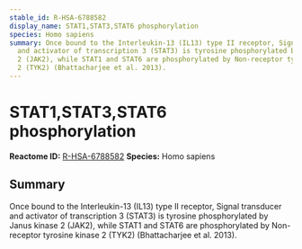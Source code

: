 ```yaml
---
stable_id: R-HSA-6788582
display_name: STAT1,STAT3,STAT6 phosphorylation
species: Homo sapiens
summary: Once bound to the Interleukin-13 (IL13) type II receptor, Signal transducer
  and activator of transcription 3 (STAT3) is tyrosine phosphorylated by Janus kinase
  2 (JAK2), while STAT1 and STAT6 are phosphorylated by Non-receptor tyrosine kinase
  2 (TYK2) (Bhattacharjee et al. 2013).
---
```


# STAT1,STAT3,STAT6 phosphorylation
**Reactome ID:** [R-HSA-6788582](https://reactome.org/content/detail/R-HSA-6788582)
**Species:** Homo sapiens

## Summary

Once bound to the Interleukin-13 (IL13) type II receptor, Signal transducer and activator of transcription 3 (STAT3) is tyrosine phosphorylated by Janus kinase 2 (JAK2), while STAT1 and STAT6 are phosphorylated by Non-receptor tyrosine kinase 2 (TYK2) (Bhattacharjee et al. 2013).
